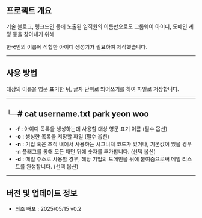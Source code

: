 ## 프로젝트 개요
기술 블로그, 링크드인 등에 노출된 임직원의 이름만으로도 그룹웨어 아이디, 도메인 계정 등을 찾아내기 위해

한국인의 이름에 적합한 아이디 생성기가 필요하여 제작했습니다.

---

## 사용 방법
대상의 이름을 영문 표기한 뒤, 글자 단위로 띄어쓰기를 하여 파일로 저장합니다.

---------------------------
└─# cat username.txt
park yeon woo
---------------------------

- **-f** : 아이디 목록을 생성하는데 사용할 대상 영문 표기 이름 (필수 옵션)
- **-o** : 생성한 목록을 저장할 파일 (필수 옵션)
- **-n** : 기업 혹은 조직 내에서 사용하는 시그니처 코드가 있거나, 기본값이 있을 경우 -n 플래그를 통해 모든 패턴 뒤에 숫자를 추가합니다. (선택 옵션)
- **-d** : 메일 주소로 사용할 경우, 해당 기업의 도메인을 뒤에 붙여줌으로써 메일 리스트를 완성합니다. (선택 옵션)

---

## 버전 및 업데이트 정보
- 최초 배포 : 2025/05/15 v0.2
